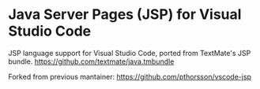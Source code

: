 # Java Server Pages (JSP) for Visual Studio Code

JSP language support for Visual Studio Code, ported from TextMate's JSP bundle.
https://github.com/textmate/java.tmbundle

Forked from previous mantainer:
https://github.com/pthorsson/vscode-jsp

